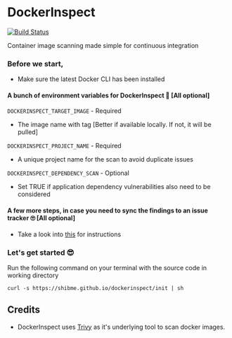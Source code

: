 # DockerInspect
[![Build Status](https://gitlab.com/shibme/dockerinspect/badges/master/pipeline.svg)](https://gitlab.com/shibme/dockerinspect/pipelines)

Container image scanning made simple for continuous integration

### Before we start,
- Make sure the latest Docker CLI has been installed

#### A bunch of environment variables for DockerInspect 🤷 [All optional]
`DOCKERINSPECT_TARGET_IMAGE` - Required
- The image name with tag [Better if available locally. If not, it will be pulled]

`DOCKERINSPECT_PROJECT_NAME` - Required
- A unique project name for the scan to avoid duplicate issues

`DOCKERINSPECT_DEPENDENCY_SCAN` - Optional
- Set TRUE if application dependency vulnerabilities also need to be considered
 
#### A few more steps, in case you need to sync the findings to an issue tracker 🙄 [All optional]
- Take a look into [this](https://gitlab.com/shibme/steward/-/blob/master/README.md#configuration-for-consumers) for instructions

### Let's get started 😎
Run the following command on your terminal with the source code in working directory
```
curl -s https://shibme.github.io/dockerinspect/init | sh
```

## Credits
- DockerInspect uses [Trivy](https://github.com/aquasecurity/trivy) as it's underlying tool to scan docker images.